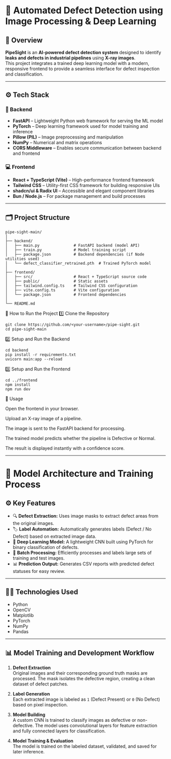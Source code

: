 # 🧠 Automated Defect Detection using Image Processing & Deep Learning  

## 📖 Overview
**PipeSight** is an **AI-powered defect detection system** designed to identify **leaks and defects in industrial pipelines** using **X-ray images**.  
This project integrates a trained deep learning model with a modern, responsive frontend to provide a seamless interface for defect inspection and classification.

---

## ⚙️ Tech Stack

### 🧩 Backend
- **FastAPI** – Lightweight Python web framework for serving the ML model  
- **PyTorch** – Deep learning framework used for model training and inference  
- **Pillow (PIL)** – Image preprocessing and manipulation  
- **NumPy** – Numerical and matrix operations  
- **CORS Middleware** – Enables secure communication between backend and frontend  

### 💻 Frontend
- **React + TypeScript (Vite)** – High-performance frontend framework  
- **Tailwind CSS** – Utility-first CSS framework for building responsive UIs  
- **shadcn/ui & Radix UI** – Accessible and elegant component libraries  
- **Bun / Node.js** – For package management and build processes  

---

## 🗂️ Project Structure

```plaintext
pipe-sight-main/
│
├── backend/                  
│   ├── main.py               # FastAPI backend (model API)
│   ├── train.py              # Model training script
│   ├── package.json          # Backend dependencies (if Node utilities used)
│   └── defect_classifier_retrained.pth  # Trained PyTorch model
│
├── frontend/                 
│   ├── src/                  # React + TypeScript source code
│   ├── public/               # Static assets
│   ├── tailwind.config.ts    # Tailwind CSS configuration
│   ├── vite.config.ts        # Vite configuration
│   └── package.json          # Frontend dependencies
│
└── README.md
```
🚀 How to Run the Project
1️⃣ Clone the Repository
```plaintext
git clone https://github.com/<your-username>/pipe-sight.git
cd pipe-sight-main
```
2️⃣ Setup and Run the Backend
```plaintext
cd backend
pip install -r requirements.txt
uvicorn main:app --reload
```

3️⃣ Setup and Run the Frontend
```plaintext
cd ../frontend
npm install
npm run dev
```

🧪 Usage

Open the frontend in your browser.

Upload an X-ray image of a pipeline.

The image is sent to the FastAPI backend for processing.

The trained model predicts whether the pipeline is Defective or Normal.

The result is displayed instantly with a confidence score.

---

# 🔬 Model Architecture and Training Process

## ⚙️ **Key Features**
- 🔍 **Defect Extraction:** Uses image masks to extract defect areas from the original images.
- 🏷️ **Label Automation:** Automatically generates labels (Defect / No Defect) based on extracted image data.
- 🤖 **Deep Learning Model:** A lightweight CNN built using PyTorch for binary classification of defects.
- 💾 **Batch Processing:** Efficiently processes and labels large sets of training and test images.
- 📊 **Prediction Output:** Generates CSV reports with predicted defect statuses for easy review.

---

## 🧑‍💻 **Technologies Used**
- Python
- OpenCV
- Matplotlib
- PyTorch
- NumPy
- Pandas

---

## 📊 **Model Training and Development Workflow**

1. **Defect Extraction**  
   Original images and their corresponding ground truth masks are processed. The mask isolates the defective region, creating a clean dataset of defect patches.

2. **Label Generation**  
   Each extracted image is labeled as `1` (Defect Present) or `0` (No Defect) based on pixel inspection.

3. **Model Building**  
   A custom CNN is trained to classify images as defective or non-defective. The model uses convolutional layers for feature extraction and fully connected layers for classification.

4. **Model Training & Evaluation**  
   The model is trained on the labeled dataset, validated, and saved for later inference.

